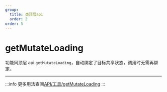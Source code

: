 ```yaml
---
group:
  title: 类顶层api
  order: 2
order: 5
---
```


# getMutateLoading

功能同顶层 api `getMutateLoading`，自动绑定了目标共享状态，调用时无需再绑定。

---

:::info
更多用法查阅[API/工具/getMutateLoading](/api/utils/get-mutate-loading)
:::

